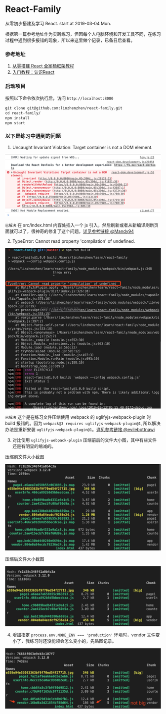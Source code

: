 # React-Family
从零初步搭建及学习 React. start at 2019-03-04 Mon.

根据第一篇参考地址作为实践练习，但因每个人电脑环境和开发工具不同，在练习过程中遇到很多报错的现象，所以来这里做个记录，已备日后查看。

### 参考地址
1. [从零搭建 React 全家桶框架教程](https://github.com/brickspert/blog/issues/1#hot-module-replacement)
2. [入门教程：认识React](https://zh-hans.reactjs.org/tutorial/tutorial.html)

### 启动项目

按照以下命令依次执行后，访问 `http://localhost:8080`

```
git clone git@github.com:linzhenzhen/react-family.git
cd react-family/
npm install
npm start
```

### 以下是练习中遇到的问题

1. Uncaught Invariant Violation: Target container is not a DOM element.

![error01.jpg](./imgs/01.jpeg)

`已解决` 在 src/index.html 内容处插入一个 js 引入，然后刷新或者从新编译刷新页面就可以了，很神奇的修复了这个问题。[详见参考链接 @Mandy94](https://github.com/storybooks/storybook/issues/2615#issuecomment-405088812)

2. TypeError: Cannot read property 'compilation' of undefined.

![error03.jpg](./imgs/03.jpg)

`已解决` 这个是在练习文件压缩使用 webpack 的 uglifyjs-webpack-plugin 时 build 报错的。因为 `webpack@3 requires uglifyjs-webpack-plugin@1`, 所以解决办法是重新安装 `uglifyjs-webpack-plugin@1`。[详见参考链接 @evilebottnawi](https://github.com/webpack-contrib/uglifyjs-webpack-plugin/issues/360#issuecomment-423567387)

3. 对比使用 `uglifyjs-webpack-plugin` 压缩前后的文件大小图，其中有些文件还是有明显的缩减的。

压缩前文件大小截图

![压缩前 02.jpg](./imgs/02.jpg)

压缩后文件大小截图

![压缩后 04.jpg](./imgs/04.jpg)

4. 增加指定 `process.env.NODE_ENV === 'production'` 环境时，vendor 文件变小了，我练习时还没能领会怎么变小的，先贴图记录。

![压缩后 05.jpg](./imgs/05.jpg)
